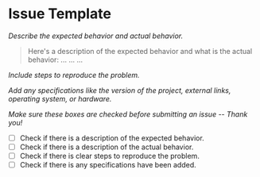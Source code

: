 # Issue Template
_Describe the expected behavior and actual behavior._
> Here's a description of the expected behavior and what is the actual behavior:
...
...
...

_Include steps to reproduce the problem._

_Add any specifications like the version of the project, external links, operating system, or hardware._


_Make sure these boxes are checked before submitting an issue -- Thank you!_

- [ ] Check if there is a description of the expected behavior.
- [ ] Check if there is a description of the actual behavior.
- [ ] Check if there is clear steps to reproduce the problem.
- [ ] Check if there is any specifications have been added.
